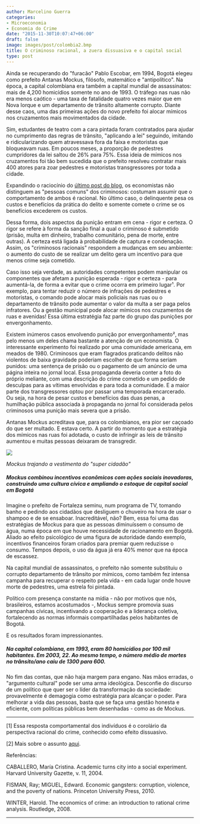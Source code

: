 ```yaml
---
author: Marcelino Guerra
categories:
- Microeconomia
- Economia do Crime
date: "2015-11-30T10:07:47+06:00"
draft: false
image: images/post/colombia2.bmp
title: O criminoso racional, a zuera dissuasiva e o capital social
type: post
---
```


Ainda se recuperando do "furacão" Pablo Escobar, em 1994, Bogotá elegeu como prefeito Antanas Mockus, filósofo, matemático e "antipolítico". Na época, a capital colombiana era também a capital mundial de assassinatos: mais de 4,200 homicídios somente no ano de 1993. O tráfego nas ruas não era menos caótico - uma taxa de fatalidade quatro vezes maior que em Nova Iorque e um departamento de trânsito altamente corrupto. Diante desse caos, uma das primeiras ações do novo prefeito foi alocar mímicos nos cruzamentos mais movimentados da cidade.

Sim, estudantes de teatro com a cara pintada foram contratados para ajudar no cumprimento das regras de trânsito, "aplicando a lei" seguindo, imitando e ridicularizando quem atravessava fora da faixa e motoristas que bloqueavam ruas. Em poucos meses, a proporção de pedestres cumpridores da lei saltou de 26% para 75%. Essa ideia de mímicos nos cruzamentos foi tão bem sucedida que o prefeito resolveu contratar mais 400 atores para zoar pedestres e motoristas transgressores por toda a cidade.

Expandindo o raciocínio do [último post do blog](http://www.leruaite.com/blog/excesso-de-velocidade-e-o-bizu-da-prova), os economistas não distinguem as "pessoas comuns" dos criminosos: costumam assumir que o comportamento de ambos é racional. No último caso, o delinquente pesa os custos e benefícios da prática do delito e somente comete o crime se os benefícios excederem os custos.

Dessa forma, dois aspectos da punição entram em cena - rigor e certeza. O rigor se refere à forma da sanção final a qual o criminoso é submetido (prisão, multa em dinheiro, trabalho comunitário, pena de morte, entre outras). A certeza está ligada à probabilidade de captura e condenação. Assim, os "criminosos racionais" respondem a mudanças em seu ambiente: o aumento do custo de se realizar um delito gera um incentivo para que menos crime seja cometido.

Caso isso seja verdade, as autoridades competentes podem manipular os componentes que afetam a punição esperada - rigor e certeza - para aumentá-la, de forma a evitar que o crime ocorra em primeiro lugar¹. Por exemplo, para tentar reduzir o número de infrações de pedestres e motoristas, o comando pode alocar mais policiais nas ruas ou o departamento de trânsito pode aumentar o valor da multa a ser paga pelos infratores. Ou a gestão municipal pode alocar mímicos nos cruzamentos de ruas e avenidas! Essa última estratégia faz parte do grupo das punições por envergonhamento.

Existem inúmeros casos envolvendo punição por envergonhamento², mas pelo menos um deles chama bastante a atenção de um economista. O interessante experimento foi realizado por uma comunidade americana, em meados de 1980. Criminosos que eram flagrados praticando delitos não violentos de baixa gravidade poderiam escolher de que forma seriam punidos: uma sentença de prisão ou o pagamento de um anúncio de uma página inteira no jornal local. Essa propaganda deveria conter a foto do próprio meliante, com uma descrição do crime cometido e um pedido de desculpas para as vítimas envolvidas e para toda a comunidade. E a maior parte dos transgressores optou por passar uma temporada encarcerado. Ou seja, na hora de pesar custos e benefícios das duas penas, a humilhação pública associada à propaganda no jornal foi considerada pelos criminosos uma punição mais severa que a prisão. ​

Antanas Mockus acreditava que, para os colombianos, era pior ser caçoado do que ser multado. E estava certo. A partir do momento que a estratégia dos mímicos nas ruas foi adotada, o custo de infringir as leis de trânsito aumentou e muitas pessoas deixaram de transgredir.

![](../../images/post/mockus.jpg)

*Mockus trajando a vestimenta do "super cidadão"*

##### Mockus combinou incentivos econômicos com ações sociais inovadoras, construindo uma cultura cívica e ampliando o estoque de capital social em Bogotá

Imagine o prefeito de Fortaleza seminu, num programa de TV, tomando banho e pedindo aos cidadãos que desliguem o chuveiro na hora de usar o shampoo e de se ensaboar. Inacreditável, não? Bem, essa foi uma das estratégias de Mockus para que as pessoas diminuíssem o consumo de água, numa época em que houve necessidade de racionamento em Bogotá. Aliado ao efeito psicológico de uma figura de autoridade dando exemplo, incentivos financeiros foram criados para premiar quem reduzisse o consumo. Tempos depois, o uso da água já era 40% menor que na época de escassez.   

Na capital mundial de assassinatos, o prefeito não somente substituiu o corrupto departamento de trânsito por mímicos, como também fez intensa campanha para recuperar o respeito pela vida - em cada lugar onde houve morte de pedestres, uma estrela foi pintada.

Político com presença constante na mídia - não por motivos que nós, brasileiros, estamos acostumados -, Mockus sempre promovia suas campanhas cívicas, incentivando a cooperação e a liderança coletiva, fortalecendo as normas informais compartilhadas pelos habitantes de Bogotá.

E os resultados foram impressionantes.

##### Na capital colombiana, em 1993, eram 80 homicídios por 100 mil habitantes. Em 2003, 22. Ao mesmo tempo, o número médio de mortes no trânsito/ano caiu de 1300 para 600.  

No fim das contas, que não haja margem para engano. Nas mãos erradas, o "argumento cultural" pode ser uma arma ideológica. Desconfie do discurso de um político que quer ser o líder da transformação da sociedade: provavelmente é demagogia como estratégia para alcançar o poder. Para melhorar a vida das pessoas, basta que se faça uma gestão honesta e eficiente, com políticas públicas bem desenhadas - como as de Mockus.

---

[1] Essa resposta comportamental dos indivíduos é o corolário da perspectiva racional do crime, conhecido como efeito dissuasivo.
​

[2] Mais sobre o assunto [aqui](http://www.nytimes.com/1997/01/16/us/crime-and-punishment-shame-gains-popularity.html?pagewanted=all).


Referências:

​CABALLERO, María Cristina. Academic turns city into a social experiment. Harvard University Gazette, v. 11, 2004.

FISMAN, Ray; MIGUEL, Edward. Economic gangsters: corruption, violence, and the poverty of nations. Princeton University Press, 2010.

WINTER, Harold. The economics of crime: an introduction to rational crime analysis. Routledge, 2008.













---
